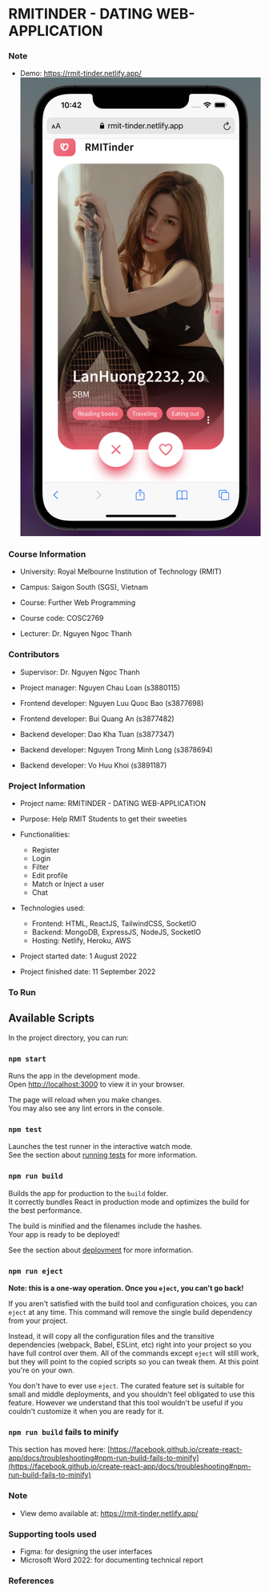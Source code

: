 # RMITINDER - DATING WEB-APPLICATION

### Note

-   Demo: https://rmit-tinder.netlify.app/
    <img
    src="./sc.png"
    alt="Alt text"
    title="Optional title"
    style="display: inline-block; margin: 0 auto; heigth: 200px;">

### Course Information

-   University: Royal Melbourne Institution of Technology (RMIT)
-   Campus: Saigon South (SGS), Vietnam

-   Course: Further Web Programming
-   Course code: COSC2769
-   Lecturer: Dr. Nguyen Ngoc Thanh

### Contributors

-   Supervisor: Dr. Nguyen Ngoc Thanh

-   Project manager: Nguyen Chau Loan (s3880115)
-   Frontend developer: Nguyen Luu Quoc Bao (s3877698)
-   Frontend developer: Bui Quang An (s3877482)
-   Backend developer: Dao Kha Tuan (s3877347)
-   Backend developer: Nguyen Trong Minh Long (s3878694)
-   Backend developer: Vo Huu Khoi (s3891187)

### Project Information

-   Project name: RMITINDER - DATING WEB-APPLICATION
-   Purpose: Help RMIT Students to get their sweeties
-   Functionalities:
    -   Register
    -   Login
    -   Filter
    -   Edit profile
    -   Match or Inject a user
    -   Chat
-   Technologies used:

    -   Frontend: HTML, ReactJS, TailwindCSS, SocketIO
    -   Backend: MongoDB, ExpressJS, NodeJS, SocketIO
    -   Hosting: Netlify, Heroku, AWS

-   Project started date: 1 August 2022
-   Project finished date: 11 September 2022

### To Run

## Available Scripts

In the project directory, you can run:

### `npm start`

Runs the app in the development mode.\
Open [http://localhost:3000](http://localhost:3000) to view it in your browser.

The page will reload when you make changes.\
You may also see any lint errors in the console.

### `npm test`

Launches the test runner in the interactive watch mode.\
See the section about [running tests](https://facebook.github.io/create-react-app/docs/running-tests) for more information.

### `npm run build`

Builds the app for production to the `build` folder.\
It correctly bundles React in production mode and optimizes the build for the best performance.

The build is minified and the filenames include the hashes.\
Your app is ready to be deployed!

See the section about [deployment](https://facebook.github.io/create-react-app/docs/deployment) for more information.

### `npm run eject`

**Note: this is a one-way operation. Once you `eject`, you can't go back!**

If you aren't satisfied with the build tool and configuration choices, you can `eject` at any time. This command will remove the single build dependency from your project.

Instead, it will copy all the configuration files and the transitive dependencies (webpack, Babel, ESLint, etc) right into your project so you have full control over them. All of the commands except `eject` will still work, but they will point to the copied scripts so you can tweak them. At this point you're on your own.

You don't have to ever use `eject`. The curated feature set is suitable for small and middle deployments, and you shouldn't feel obligated to use this feature. However we understand that this tool wouldn't be useful if you couldn't customize it when you are ready for it.

### `npm run build` fails to minify

This section has moved here: [https://facebook.github.io/create-react-app/docs/troubleshooting#npm-run-build-fails-to-minify](https://facebook.github.io/create-react-app/docs/troubleshooting#npm-run-build-fails-to-minify)

### Note

-   View demo available at: https://rmit-tinder.netlify.app/

### Supporting tools used

-   Figma: for designing the user interfaces
-   Microsoft Word 2022: for documenting technical report

### References
